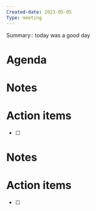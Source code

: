 ```yaml
---
Created-date: 2023-05-05
Type: meeting
---
```

Summary:: today was a good day
# Agenda


# Notes

# Action items
- [ ] 



# Notes

# Action items
- [ ] 

